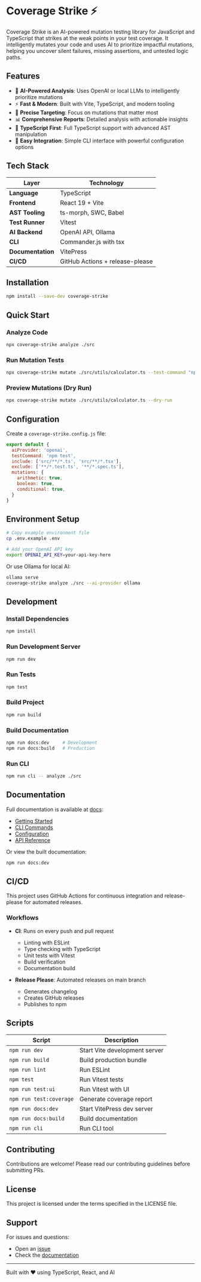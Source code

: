 # Coverage Strike ⚡

Coverage Strike is an AI-powered mutation testing library for JavaScript and TypeScript that strikes at the weak points in your test coverage. It intelligently mutates your code and uses AI to prioritize impactful mutations, helping you uncover silent failures, missing assertions, and untested logic paths.

## Features

- 🤖 **AI-Powered Analysis**: Uses OpenAI or local LLMs to intelligently prioritize mutations
- ⚡ **Fast & Modern**: Built with Vite, TypeScript, and modern tooling
- 🎯 **Precise Targeting**: Focus on mutations that matter most
- 📊 **Comprehensive Reports**: Detailed analysis with actionable insights
- 🔧 **TypeScript First**: Full TypeScript support with advanced AST manipulation
- 🚀 **Easy Integration**: Simple CLI interface with powerful configuration options

## Tech Stack

| Layer | Technology |
|-------|-----------|
| **Language** | TypeScript |
| **Frontend** | React 19 + Vite |
| **AST Tooling** | ts-morph, SWC, Babel |
| **Test Runner** | Vitest |
| **AI Backend** | OpenAI API, Ollama |
| **CLI** | Commander.js with tsx |
| **Documentation** | VitePress |
| **CI/CD** | GitHub Actions + release-please |

## Installation

```bash
npm install --save-dev coverage-strike
```

## Quick Start

### Analyze Code

```bash
npx coverage-strike analyze ./src
```

### Run Mutation Tests

```bash
npx coverage-strike mutate ./src/utils/calculator.ts --test-command "npm test"
```

### Preview Mutations (Dry Run)

```bash
npx coverage-strike mutate ./src/utils/calculator.ts --dry-run
```

## Configuration

Create a `coverage-strike.config.js` file:

```javascript
export default {
  aiProvider: 'openai',
  testCommand: 'npm test',
  include: ['src/**/*.ts', 'src/**/*.tsx'],
  exclude: ['**/*.test.ts', '**/*.spec.ts'],
  mutations: {
    arithmetic: true,
    boolean: true,
    conditional: true,
  }
}
```

## Environment Setup

```bash
# Copy example environment file
cp .env.example .env

# Add your OpenAI API key
export OPENAI_API_KEY=your-api-key-here
```

Or use Ollama for local AI:

```bash
ollama serve
coverage-strike analyze ./src --ai-provider ollama
```

## Development

### Install Dependencies

```bash
npm install
```

### Run Development Server

```bash
npm run dev
```

### Run Tests

```bash
npm test
```

### Build Project

```bash
npm run build
```

### Build Documentation

```bash
npm run docs:dev     # Development
npm run docs:build   # Production
```

### Run CLI

```bash
npm run cli -- analyze ./src
```

## Documentation

Full documentation is available at [docs](./docs):

- [Getting Started](./docs/guide/getting-started.md)
- [CLI Commands](./docs/cli/index.md)
- [Configuration](./docs/guide/configuration.md)
- [API Reference](./docs/api/analyzer.md)

Or view the built documentation:

```bash
npm run docs:dev
```

## CI/CD

This project uses GitHub Actions for continuous integration and release-please for automated releases.

### Workflows

- **CI**: Runs on every push and pull request
  - Linting with ESLint
  - Type checking with TypeScript
  - Unit tests with Vitest
  - Build verification
  - Documentation build

- **Release Please**: Automated releases on main branch
  - Generates changelog
  - Creates GitHub releases
  - Publishes to npm

## Scripts

| Script | Description |
|--------|-------------|
| `npm run dev` | Start Vite development server |
| `npm run build` | Build production bundle |
| `npm run lint` | Run ESLint |
| `npm test` | Run Vitest tests |
| `npm run test:ui` | Run Vitest with UI |
| `npm run test:coverage` | Generate coverage report |
| `npm run docs:dev` | Start VitePress dev server |
| `npm run docs:build` | Build documentation |
| `npm run cli` | Run CLI tool |

## Contributing

Contributions are welcome! Please read our contributing guidelines before submitting PRs.

## License

This project is licensed under the terms specified in the LICENSE file.

## Support

For issues and questions:
- Open an [issue](https://github.com/Shakir-Afridi/coverage-strike/issues)
- Check the [documentation](./docs)

---

Built with ❤️ using TypeScript, React, and AI
